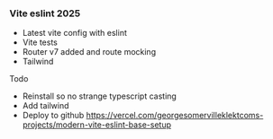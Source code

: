 ### Vite eslint 2025

- Latest vite config with eslint
- Vite tests
- Router v7 added and route mocking
- Tailwind

Todo

- Reinstall so no strange typescript casting
- Add tailwind
- Deploy to github
  https://vercel.com/georgesomervilleklektcoms-projects/modern-vite-eslint-base-setup
